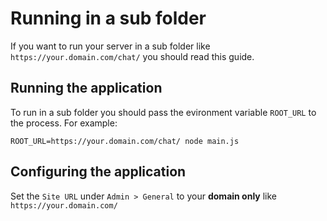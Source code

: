 # Running in a sub folder

If you want to run your server in a sub folder like `https://your.domain.com/chat/` you should read this guide.

## Running the application
To run in a sub folder you should pass the evironment variable `ROOT_URL` to the process.
For example:

```shell
ROOT_URL=https://your.domain.com/chat/ node main.js
```

## Configuring the application
Set the `Site URL` under `Admin > General` to your **domain only** like `https://your.domain.com/`
